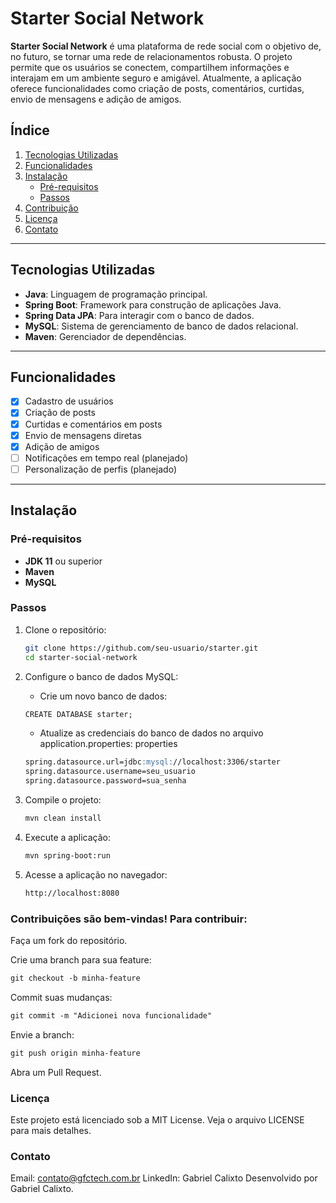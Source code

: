 # Starter Social Network

**Starter Social Network** é uma plataforma de rede social com o objetivo de, no futuro, se tornar uma rede de relacionamentos robusta. O projeto permite que os usuários se conectem, compartilhem informações e interajam em um ambiente seguro e amigável. Atualmente, a aplicação oferece funcionalidades como criação de posts, comentários, curtidas, envio de mensagens e adição de amigos.


## Índice

1. [Tecnologias Utilizadas](#tecnologias-utilizadas)  
2. [Funcionalidades](#funcionalidades)  
3. [Instalação](#instalação)  
   - [Pré-requisitos](#pré-requisitos)  
   - [Passos](#passos)  
4. [Contribuição](#contribuição)  
5. [Licença](#licença)  
6. [Contato](#contato)  

---

## Tecnologias Utilizadas

- **Java**: Linguagem de programação principal.  
- **Spring Boot**: Framework para construção de aplicações Java.  
- **Spring Data JPA**: Para interagir com o banco de dados.  
- **MySQL**: Sistema de gerenciamento de banco de dados relacional.  
- **Maven**: Gerenciador de dependências.  

---

## Funcionalidades

- [x] Cadastro de usuários  
- [x] Criação de posts  
- [x] Curtidas e comentários em posts  
- [x] Envio de mensagens diretas  
- [x] Adição de amigos  
- [ ] Notificações em tempo real (planejado)  
- [ ] Personalização de perfis (planejado)  

---

## Instalação

### Pré-requisitos

- **JDK 11** ou superior  
- **Maven**  
- **MySQL**  

### Passos

1. Clone o repositório:  

    ```bash
   git clone https://github.com/seu-usuario/starter.git
   cd starter-social-network
3. Configure o banco de dados MySQL:   
    
    - Crie um novo banco de dados:

    ```markdown
   CREATE DATABASE starter;
   ```

    - Atualize as credenciais do banco de dados no arquivo application.properties:
   properties

    ```markdown
   spring.datasource.url=jdbc:mysql://localhost:3306/starter
   spring.datasource.username=seu_usuario
   spring.datasource.password=sua_senha
   ```
5. Compile o projeto:  

   ```markdown
   mvn clean install
   ```
6. Execute a aplicação:

    ```markdown
   mvn spring-boot:run
   ```
7. Acesse a aplicação no navegador:
   ```markdown
   http://localhost:8080
   ```

### Contribuições são bem-vindas! Para contribuir:

Faça um fork do repositório.

Crie uma branch para sua feature:
   ```markdown
   git checkout -b minha-feature
   ```
Commit suas mudanças:
   ```markdown
   git commit -m "Adicionei nova funcionalidade"
   ```
Envie a branch:
   ```markdown
   git push origin minha-feature
   ```
Abra um Pull Request.
### Licença
Este projeto está licenciado sob a MIT License. Veja o arquivo LICENSE para mais detalhes.

### Contato
Email: contato@gfctech.com.br
LinkedIn: Gabriel Calixto
Desenvolvido por Gabriel Calixto.



